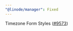 ```yaml
---
"@linode/manager": Fixed
---
```


Timezone Form Styles ([#9573](https://github.com/linode/manager/pull/9573))
